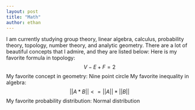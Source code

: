 ```yaml
---
layout: post
title: "Math"
author: ethan
---
```

I am currently studying group theory, linear algebra, calculus, probability theory, topology, number theory, and analytic geometry. 
There are a lot of beautiful concepts that I admire, and they are listed below:
Here is my favorite formula in topology: $$V-E+F=2$$
My favorite concept in geometry: Nine point circle
My favorite inequality in algebra: $$||A*B||<=||A||*||B||$$
My favorite probability distribution: Normal distribution
